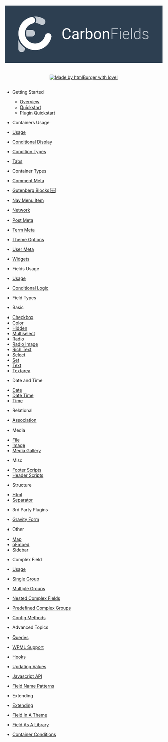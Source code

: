 <h1 class="app-name">
  <a class="app-name-link" data-nosearch="" href="https://carbonfields.net">
    <img alt="Carbon Fields Docs" fields="" src="/_images/logo.png" />
  </a>
</h1>

<div style="display: flex; justify-content: center; margin: 30px 0;">
  <a href="https://htmlburger.com/" target="_blank">
    <img src="https://carbonfields.net/wp-content/uploads/2017/10/htmlburger-made-with-love.png" title="Made by htmlBurger with love!" alt="Made by htmlBurger with love!" />
  </a>
</div>

* Getting Started

  * [Overview](overview.md)
  * [Quickstart](quickstart.md)
  * [Plugin Quickstart](plugin-quickstart.md)

* Containers Usage

 * [Usage](containers/usage.md)
 * [Conditional Display](containers/conditional-display.md)
 * [Condition Types](containers/condition-types.md)
 * [Tabs](containers/tabs.md)

* Container Types

 * [Comment Meta](containers/comment-meta.md)
 * [Gutenberg Blocks :new:](containers/gutenberg-blocks.md)
 * [Nav Menu Item](containers/nav-menu-item.md)
 * [Network](containers/network.md)
 * [Post Meta](containers/post-meta.md)
 * [Term Meta](containers/term-meta.md)
 * [Theme Options](containers/theme-options.md)
 * [User Meta](containers/user-meta.md)
 * [Widgets](containers/widgets.md)

* Fields Usage

 * [Usage](fields/usage.md)
 * [Conditional Logic](fields/conditional-logic.md)

* Field Types

 * Basic
  - [Checkbox](fields/checkbox.md)
  - [Color](fields/color.md)
  - [Hidden](fields/hidden.md)
  - [Multiselect](fields/multiselect.md)
  - [Radio](fields/radio.md)
  - [Radio Image](fields/radio-image.md)
  - [Rich Text](fields/rich-text.md)
  - [Select](fields/select.md)
  - [Set](fields/set.md)
  - [Text](fields/text.md)
  - [Textarea](fields/textarea.md)

 * Date and Time
  - [Date](fields/date.md)
  - [Date Time](fields/date-time.md)
  - [Time](fields/time.md)

 * Relational
  - [Association](fields/association.md)

 * Media
  - [File](fields/file.md)
  - [Image](fields/image.md)
  - [Media Gallery](fields/media-gallery.md)

 * Misc
  - [Footer Scripts](fields/footer-scripts.md)
  - [Header Scripts](fields/header-scripts.md)

 * Structure
  - [Html](fields/html.md)
  - [Separator](fields/separator.md)

 * 3rd Party Plugins
  - [Gravity Form](fields/gravity-form.md)

 * Other
  - [Map](fields/map.md)
  - [oEmbed](fields/oembed.md)
  - [Sidebar](fields/sidebar.md)

* Complex Field

 * [Usage](complex-field/usage.md)
 * [Single Group](complex-field/single-group.md)
 * [Multiple Groups](complex-field/multiple-groups.md)
 * [Nested Complex Fields](complex-field/nested-complex-fields.md)
 * [Predefined Complex Groups](complex-field/predefined-complex-groups.md)
 * [Config Methods](complex-field/config-methods.md)

* Advanced Topics

 * [Queries](advanced-topics/queries.md)
 * [WPML Support](advanced-topics/wpml-support.md)
 * [Hooks](advanced-topics/hooks.md)
 * [Updating Values](advanced-topics/updating-values.md)
 * [Javascript API](advanced-topics/javascript-api.md)
 * [Field Name Patterns](advanced-topics/field-name-patterns.md)

* Extending

 * [Extending](extending/extending.md)
 * [Field In A Theme](extending/field-in-a-theme.md)
 * [Field As A Library](extending/field-as-a-library.md)
 * [Container Conditions](extending/container-conditions.md)
